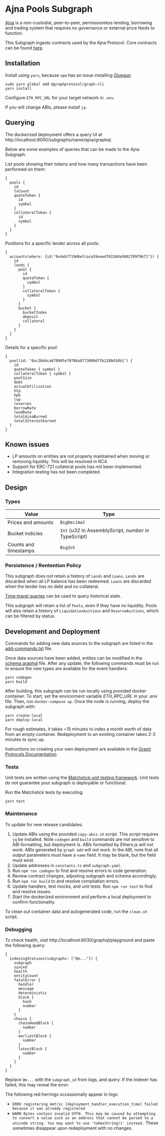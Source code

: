 # Ajna Pools Subgraph

[Ajna](https://www.ajna.finance/) is a non-custodial, peer-to-peer, permissionless lending, borrowing and trading system that requires no governance or external price feeds to function.

This Subgraph ingests contracts used by the Ajna Protocol. Core contracts can be found [here](https://github.com/ajna-finance/contracts).


## Installation
Install using `yarn`, because `npm` has an issue installing [Gluegun](https://github.com/infinitered/gluegun).
```
sudo yarn global add @graphprotocol/graph-cli
yarn install
```

Configure `ETH_RPC_URL` for your target network in `.env`.

If you will change ABIs, please install `jq`.


## Querying
The dockerized deployment offers a query UI at http://localhost:8000/subgraphs/name/ajna/graphql.

Below are some examples of queries that can be made to the Ajna Subgraph.

List pools showing their tokens and how many transactions have been performed on them:
```
{
  pools {
    id
    txCount
    quoteToken {
      id
      symbol
    }
    collateralToken {
      id
      symbol
    }
  }
}
```

Positions for a specific lender across all pools:
```
{
  accounts(where: {id:"0x4eb7f19d6efcace59eaed70220da5002709f9b71"}) {
    id
    lends {
      pool {
        id
        quoteToken {
          symbol
        }
        collateralToken {
          symbol
        }
      }
      bucket {
        bucketIndex
        deposit
        collateral
      }
    }
  }
}
```

Details for a specific pool:
```
{
  pool(id: "0xc2b64ca87090fe79786a8773009d7fb1288d3db1") {
    id
    quoteToken { symbol }
    collateralToken { symbol }
    poolSize
    debt
    actualUtilization
    htp
    hpb
    lup
    reserves
    borrowRate
    lendRate
    totalAjnaBurned
    totalInterestEarned
  }
}
```


## Known issues
- LP amounts on entities are not properly maintained when moving or removing liquidity.  This will be resolved in RC4.
- Support for ERC-721 collateral pools has not been implemented.
- Integration testing has not been completed.


## Design
### Types

| Value              | Type         |
| ------------------ | ------------ |
| Prices and amounts | `BigDecimal` |
| Bucket indicies    | `Int` (*u32* in AssemblyScript, *number* in TypeScript) |
| Counts and timestamps | `BigInt`  |

### Persistence / Rentention Policy

This subgraph does not retain a history of `Lends` and `Loans`.  `Lends` are discarded when all LP balance has been redeemed.  `Loans` are discarded when the lender has no debt and no collateral.

[Time-travel queries](https://thegraph.com/docs/en/querying/graphql-api/#time-travel-queries) can be used to query historical state.

This subgraph will retain a list of `Pools`, even if they have no liquidity. Pools will also retain a history of `LiquidationAuctions` and `ReserveAuctions`, which can be filtered by status.


## Development and Deployment
Commands for adding new data sources to the subgraph are listed in the [add-commands.txt](./add-commands.txt) file.

Once data sources have been added, entites can be modified in the [schema.graphql](./schema.graphql) file. After any update, the following commands must be run to ensure the new types are available for the event handlers:
```
yarn codegen
yarn build
```

After building, this subgraph can be run locally using provided docker container. To start, set the environment variable *ETH_RPC_URL* in your .env file. Then, run `docker-compose up`. Once the node is running, deploy the subgraph with:
```
yarn create-local
yarn deploy-local
```

For rough estimates, it takes ~15 minutes to index a month worth of data from an empty container.  Redeployment to an existing container takes 2-3 minutes to sync up.

Instructions on creating your own deployment are available in the [Graph Protocols Documentation](https://thegraph.com/docs/en/cookbook/quick-start/).

### Tests
Unit tests are written using the [Matchstick unit testing framework](https://github.com/LimeChain/matchstick/blob/main/README.md).  Unit tests do not guarantee your subgraph is deployable or functional.

Run the Matchstick tests by executing: 
```
yarn test
```

### Maintenance
To update for new release candidates:
1. Update ABIs using the provided `copy-abis.sh` script.  This script requires `jq` be installed.  Note `codegen` and `build` commands are not sensitive to ABI formatting, but deployment is.  ABIs formatted by Ethers.js will not work.  ABIs generated by `graph add` will not work.  In the ABI, note that all _output_ parameters must have a `name` field.  It may be blank, but the field must exist.
2. Update addresses in `constants.ts` and `subgraph.yaml`.
3. Run `npm run codegen` to find and resolve errors in code generation.
4. Review contract changes, adjusting subgraph and schema accordingly.  
5. Run `npm run build` to and resolve compliation errors.  
6. Update handlers, test mocks, and unit tests.  Run `npm run test` to find and resolve issues.
7. Start the dockerized environment and perform a local deployment to confirm functionality.

To clean out container data and autogenerated code, run the `clean.sh` script.


### Debugging
To check health, visit http://localhost:8030/graphql/playground and paste the following query:
```
{
  indexingStatuses(subgraphs: ["Qm..."]) {
    subgraph
    synced
    health
    entityCount
    fatalError {
      handler
      message
      deterministic
      block {
        hash
        number
      }
    }
    chains {
      chainHeadBlock {
        number
      }
      earliestBlock {
        number
      }
      latestBlock {
        number
      }
    }
  }
}
```
Replace `Qm...` with the `subgraph_id` from logs, and query.  If the indexer has failed, this may reveal the error.

The following red herrings occassionally appear in logs:
- `ERRO registering metric [deployment_handler_execution_time] failed because it was already registered`
- `WARN Bytes contain invalid UTF8. This may be caused by attempting to convert a value such as an address that cannot be parsed to a unicode string. You may want to use 'toHexString()' instead.`
These sometimes disappear upon redeployment with no changes.